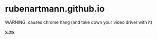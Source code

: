 # rubenartmann.github.io
WARNING: causes chrome hang (and take down your video driver with it)

[view](https://rubenartmann.github.io)
